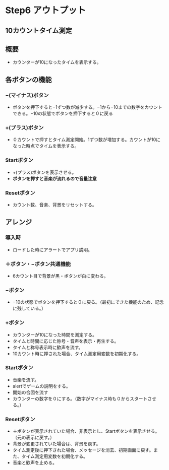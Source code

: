 # Step6 アウトプット
## 10カウントタイム測定
## 概要
- カウンターが10になったタイムを表示する。
## 各ボタンの機能
### −(マイナス)ボタン
- ボタンを押下すると−1ずつ数が減少する。−1から−10までの数字をカウントできる。−10の状態でボタンを押下すると０に戻る
### +(プラス)ボタン
- ０カウントで押すとタイム測定開始。1ずつ数が増加する。カウントが10になった時点でタイムを表示する。
### Startボタン
- +(プラス)ボタンを表示させる。
- **ボタンを押すと音楽が流れるので音量注意**
### Resetボタン
- カウント数、音楽、背景をリセットする。
## アレンジ
### 導入時
- ロードした時にアラートでアプリ説明。
### ＋ボタン・−ボタン共通機能
- 6カウント目で背景が黒・ボタンが白に変わる。
### −ボタン
- −10の状態でボタンを押下すると０に戻る。（最初にできた機能のため、記念に残している。）
### +ボタン
- カウンターが10になった時間を測定する。
- タイムと時間に応じた称号・音声を表示・再生する。
- タイムと称号表示時に歓声を流す。
- 10カウント時に押された場合、タイム測定用変数を初期化する。
### Startボタン
- 音楽を流す。
- alertでゲームの説明をする。
- 開始の合図を流す
- カウンターの数字を０にする。（数字がマイナス時も０からスタートさせる。）
### Resetボタン
- ＋ボタンが表示されていた場合、非表示とし、Startボタンを表示させる。（元の表示に戻す。）
- 背景が変更されていた場合は、背景を戻す。
- タイム測定後に押下された場合、メッセージを消去、初期画面に戻す。また、タイム測定用変数を初期化する。
- 音楽と歓声を止める。